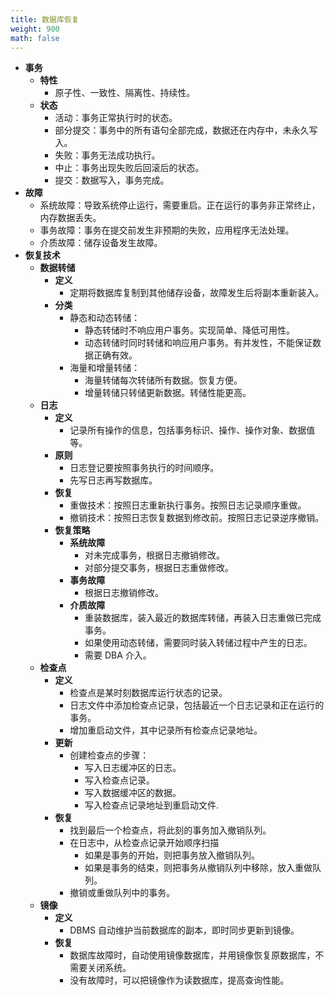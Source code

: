 ```yaml
---
title: 数据库恢复
weight: 900
math: false
---
```


- **事务**
    - **特性**
        - 原子性、一致性、隔离性、持续性。
    - **状态**
        - 活动：事务正常执行时的状态。
        - 部分提交：事务中的所有语句全部完成，数据还在内存中，未永久写入。
        - 失败：事务无法成功执行。
        - 中止：事务出现失败后回滚后的状态。
        - 提交：数据写入，事务完成。
- **故障**
    - 系统故障：导致系统停止运行，需要重启。正在运行的事务非正常终止，内存数据丢失。
    - 事务故障：事务在提交前发生非预期的失败，应用程序无法处理。
    - 介质故障：储存设备发生故障。
- **恢复技术**
    - **数据转储**
        - **定义**
            - 定期将数据库复制到其他储存设备，故障发生后将副本重新装入。
        - **分类**
            - 静态和动态转储：
                - 静态转储时不响应用户事务。实现简单、降低可用性。
                - 动态转储时同时转储和响应用户事务。有并发性，不能保证数据正确有效。
            - 海量和增量转储：
                - 海量转储每次转储所有数据。恢复方便。
                - 增量转储只转储更新数据。转储性能更高。
    - **日志**
        - **定义**
            - 记录所有操作的信息，包括事务标识、操作、操作对象、数据值等。
        - **原则**
            - 日志登记要按照事务执行的时间顺序。
            - 先写日志再写数据库。
        - **恢复**
            - 重做技术：按照日志重新执行事务。按照日志记录顺序重做。
            - 撤销技术：按照日志恢复数据到修改前。按照日志记录逆序撤销。
        - **恢复策略**
            - **系统故障**
                - 对未完成事务，根据日志撤销修改。
                - 对部分提交事务，根据日志重做修改。
            - **事务故障**
                - 根据日志撤销修改。
            - **介质故障**
                - 重装数据库，装入最近的数据库转储，再装入日志重做已完成事务。
                - 如果使用动态转储，需要同时装入转储过程中产生的日志。
                - 需要 DBA 介入。
    - **检查点**
        - **定义**
            - 检查点是某时刻数据库运行状态的记录。
            - 日志文件中添加检查点记录，包括最近一个日志记录和正在运行的事务。
            - 增加重启动文件，其中记录所有检查点记录地址。
        - **更新**
            - 创建检查点的步骤：
                - 写入日志缓冲区的日志。
                - 写入检查点记录。
                - 写入数据缓冲区的数据。
                - 写入检查点记录地址到重启动文件.
        - **恢复**
            - 找到最后一个检查点，将此刻的事务加入撤销队列。
            - 在日志中，从检查点记录开始顺序扫描
                - 如果是事务的开始，则把事务放入撤销队列。
                - 如果是事务的结束，则把事务从撤销队列中移除，放入重做队列。
            - 撤销或重做队列中的事务。
    - **镜像**
        - **定义**
            - DBMS 自动维护当前数据库的副本，即时同步更新到镜像。
        - **恢复**
            - 数据库故障时，自动使用镜像数据库，并用镜像恢复原数据库，不需要关闭系统。
            - 没有故障时，可以把镜像作为读数据库，提高查询性能。

